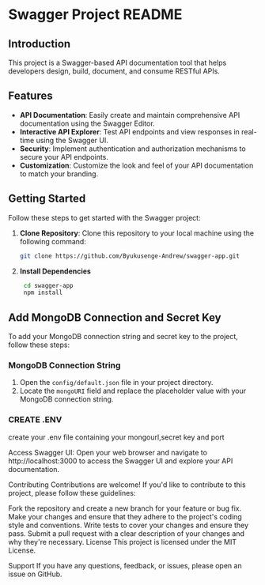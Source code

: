 # Swagger Project README

## Introduction

This project is a Swagger-based API documentation tool that helps developers design, build, document, and consume RESTful APIs.

## Features

- **API Documentation**: Easily create and maintain comprehensive API documentation using the Swagger Editor.
- **Interactive API Explorer**: Test API endpoints and view responses in real-time using the Swagger UI.
- **Security**: Implement authentication and authorization mechanisms to secure your API endpoints.
- **Customization**: Customize the look and feel of your API documentation to match your branding.

## Getting Started

Follow these steps to get started with the Swagger project:

1. **Clone Repository**: Clone this repository to your local machine using the following command:
   ```bash
   git clone https://github.com/Byukusenge-Andrew/swagger-app.git

2. **Install Dependencies**

   ```bash
    cd swagger-app
    npm install

## Add MongoDB Connection and Secret Key

To add your MongoDB connection string and secret key to the project, follow these steps:

### MongoDB Connection String

1. Open the `config/default.json` file in your project directory.
2. Locate the `mongoURI` field and replace the placeholder value with your MongoDB connection string.

### CREATE .ENV
create your .env file containing your mongourl,secret key and port

Access Swagger UI:
Open your web browser and navigate to http://localhost:3000 to access the Swagger UI and explore your API documentation.

Contributing
Contributions are welcome! If you'd like to contribute to this project, please follow these guidelines:

Fork the repository and create a new branch for your feature or bug fix.
Make your changes and ensure that they adhere to the project's coding style and conventions.
Write tests to cover your changes and ensure they pass.
Submit a pull request with a clear description of your changes and why they're necessary.
License
This project is licensed under the MIT License.

Support
If you have any questions, feedback, or issues, please open an issue on GitHub.
